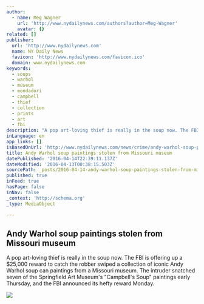 ```yaml
---
author:
  - name: Meg Wagner
    url: 'http://www.nydailynews.com/authors?author=Meg-Wagner'
    avatar: {}
related: []
publisher:
  url: 'http://www.nydailynews.com'
  name: NY Daily News
  favicon: 'http://www.nydailynews.com/favicon.ico'
  domain: www.nydailynews.com
keywords:
  - soups
  - warhol
  - museum
  - mondadori
  - campbell
  - thief
  - collection
  - prints
  - art
  - fbi
description: "A pop art-loving thief is really in the soup now. The FBI is offering up a $25,000 reward to catch the robber swiped a collection of iconic Andy Warhol soup can paintings from a Missouri museum. The intruder snatched seven of the Springfield Art Museum's \"Campbell's Soup\" paintings early Thursday, and the FBI announced its hefty reward Monday."
inLanguage: en
app_links: []
isBasedOnUrl: 'http://www.nydailynews.com/news/crime/andy-warhol-soup-paintings-stolen-missouri-museum-article-1.2597906'
title: Andy Warhol soup paintings stolen from Missouri museum
datePublished: '2016-04-14T22:39:11.137Z'
dateModified: '2016-04-13T00:38:15.503Z'
sourcePath: _posts/2016-04-14-andy-warhol-soup-paintings-stolen-from-missouri-museum.md
published: true
inFeed: true
hasPage: false
inNav: false
_context: 'http://schema.org'
_type: MediaObject

---
```

<article style=""><h1>Andy Warhol soup paintings stolen from Missouri museum</h1><p>A pop art-loving thief is really in the soup now. The FBI is offering up a $25,000 reward to catch the robber swiped a collection of iconic Andy Warhol soup can paintings from a Missouri museum. The intruder snatched seven of the Springfield Art Museum's "Campbell's Soup" paintings early Thursday, and the FBI announced its hefty reward Monday.</p><img src="http://assets.nydailynews.com/polopoly_fs/1.2597905.1460482273!/img/httpImage/image.jpg_gen/derivatives/landscape_1200/art-warhol-stolen.jpg" /></article>